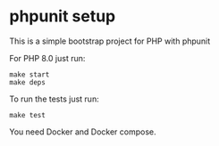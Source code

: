phpunit setup
==========

This is a simple bootstrap project for PHP with phpunit

For PHP 8.0 just run:

```
make start
make deps

```

To run the tests just run:

```
make test
```
You need Docker and Docker compose.